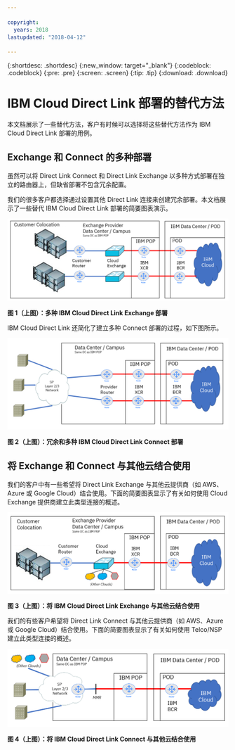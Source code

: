 ```yaml
---

copyright:
  years: 2018
lastupdated: "2018-04-12"

---
```


{:shortdesc: .shortdesc}
{:new_window: target="_blank"}
{:codeblock: .codeblock}
{:pre: .pre}
{:screen: .screen}
{:tip: .tip}
{:download: .download}

# IBM Cloud Direct Link 部署的替代方法

本文档展示了一些替代方法，客户有时候可以选择将这些替代方法作为 IBM Cloud Direct Link 部署的用例。

## Exchange 和 Connect 的多种部署

虽然可以将 Direct Link Connect 和 Direct Link Exchange 以多种方式部署在独立的路由器上，但缺省部署不包含冗余配置。

我们的很多客户都选择通过设置其他 Direct Link 连接来创建冗余部署。本文档展示了一些替代 IBM Cloud Direct Link 部署的简要图表演示。

![多种 Exchange](/images/Direct-Link-Exchange-Diverse.PNG)

**图 1（上图）：多种 IBM Cloud Direct Link Exchange 部署**

IBM Cloud Direct Link 还简化了建立多种 Connect 部署的过程，如下图所示。

![多种 Connect](/images/Direct-Link-Connect-Diverse.PNG)


**图 2（上图）：冗余和多种 IBM Cloud Direct Link Connect 部署**

## 将 Exchange 和 Connect 与其他云结合使用

我们的客户中有一些希望将 Direct Link Exchange 与其他云提供商（如 AWS、Azure 或 Google Cloud）结合使用。下面的简要图表显示了有关如何使用 Cloud Exchange 提供商建立此类型连接的概述。

![其他云](/images/Direct-Link-Exchange-Other-Clouds.PNG)

**图 3（上图）：将 IBM Cloud Direct Link Exchange 与其他云结合使用**

我们的有些客户希望将 Direct Link Connect 与其他云提供商（如 AWS、Azure 或 Google Cloud）结合使用。下面的简要图表显示了有关如何使用 Telco/NSP 建立此类型连接的概述。

![其他云](/images/Direct-Link-Connect-other-clouds.PNG)

**图 4（上图）：将 IBM Cloud Direct Link Connect 与其他云结合使用**

